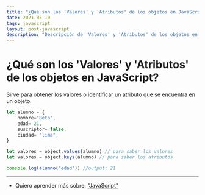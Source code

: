 ```yaml
---
title: "¿Qué son los 'Valores' y 'Atributos' de los objetos en JavaScript?"
date: 2021-05-10
tags: javascript
layout: post-javascript
description: "Descripción de 'Valores' y 'Atributos' de los objetos en JavaScript."
---
```


# ¿Qué son los 'Valores' y 'Atributos' de los objetos en JavaScript?

Sirve para obtener los valores o identificar un atributo que se encuentra en un objeto.

````js
let alumno = {
	nombre="Beto",
	edad= 21,
	suscriptor= false,
	ciudad= "lima",
}

let valores = object.values(alumno) // para saber los valores
let valores = object.keys(alumno) // para saber los atributos

console.log(alumno("edad")) //output: 21
````

***

- Quiero aprender más sobre: ["JavaScript"](../00/javascript)

